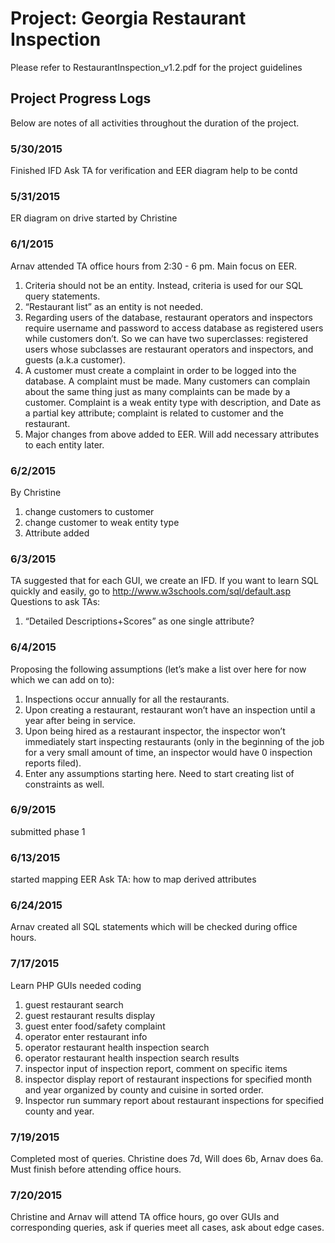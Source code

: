 # Project: Georgia Restaurant Inspection
 Please refer to RestaurantInspection_v1.2.pdf for the project guidelines

## Project Progress Logs
Below are notes of all activities throughout the duration of the project.

### 5/30/2015
Finished IFD
Ask TA for verification and EER diagram help to be contd

### 5/31/2015
ER diagram on drive started by Christine

### 6/1/2015
Arnav attended TA office hours from 2:30 - 6 pm. Main focus on EER.
1.	Criteria should not be an entity. Instead, criteria is used for our SQL query statements.
2.	“Restaurant list” as an entity is not needed. 
3.	Regarding users of the database, restaurant operators and inspectors require username and password to access database as registered users while customers don’t. So we can have two superclasses: registered users whose subclasses are restaurant operators and inspectors, and guests (a.k.a customer).
4.	A customer must create a complaint in order to be logged into the database. A complaint must be made. Many customers can complain about the same thing just as many complaints can be made by a customer. Complaint is a weak entity type with description, and Date as a partial key attribute; complaint is related to customer and the restaurant. 
5.	Major changes from above added to EER. Will add necessary attributes to each entity later.

### 6/2/2015
By Christine
1.	change customers to customer
2.	change customer to weak entity type
3.	Attribute added

### 6/3/2015
TA suggested that for each GUI, we create an IFD. 
If you want to learn SQL quickly and easily, go to http://www.w3schools.com/sql/default.asp
Questions to ask TAs:
1.	“Detailed Descriptions+Scores” as one single attribute?

### 6/4/2015
Proposing the following assumptions (let’s make a list over here for now which we can add on to):
1.	Inspections occur annually for all the restaurants. 
2.	Upon creating a restaurant, restaurant won’t have an inspection until a year after being in service.
3.	Upon being hired as a restaurant inspector, the inspector won’t immediately start inspecting restaurants (only in the beginning of the job for a very small amount of time, an inspector would have 0 inspection reports filed).
4.	Enter any assumptions starting here.
Need to start creating list of constraints as well.
 
### 6/9/2015
submitted phase 1

### 6/13/2015
started mapping EER
Ask TA: how to map derived attributes

### 6/24/2015
Arnav created all SQL statements which will be checked during office hours.

### 7/17/2015
Learn PHP
GUIs needed coding
1.	guest restaurant search
2.	guest restaurant results display
3.	guest enter food/safety complaint
4.	operator enter restaurant info 
5.	operator restaurant health inspection search
6.	operator restaurant health inspection search results
7.	inspector input of inspection report, comment on specific items
8.	inspector display report of restaurant inspections for specified month and year organized by county and cuisine in sorted order.
9.	Inspector run summary report about restaurant inspections for specified county and year.

### 7/19/2015 
Completed most of queries. Christine does 7d, Will does 6b, Arnav does 6a. Must finish before attending office hours.
### 7/20/2015 
Christine and Arnav will attend TA office hours, go over GUIs and corresponding queries, ask if queries meet all cases, ask about edge cases.
